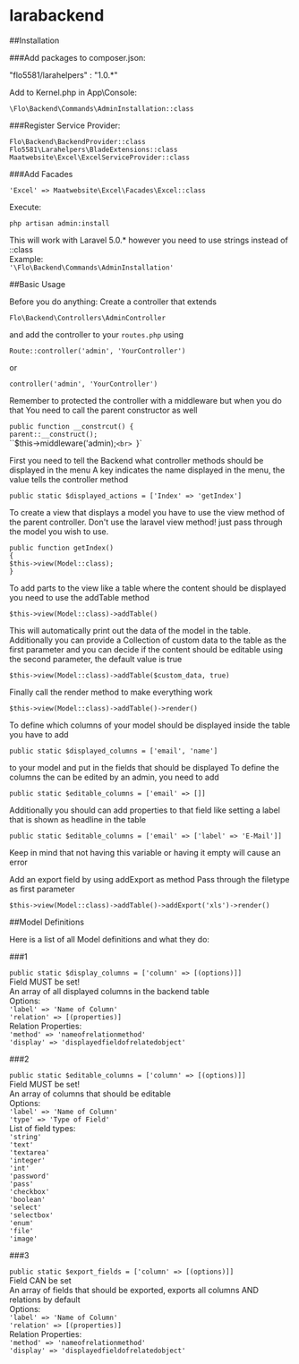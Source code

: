 # larabackend

##Installation

###Add packages to composer.json:

"flo5581/larahelpers" : "1.0.*"

Add to Kernel.php in App\Console:

`\Flo\Backend\Commands\AdminInstallation::class`

###Register Service Provider:

`Flo\Backend\BackendProvider::class`<br>
`Flo5581\Larahelpers\BladeExtensions::class`<br>
`Maatwebsite\Excel\ExcelServiceProvider::class`<br>

###Add Facades

`'Excel' => Maatwebsite\Excel\Facades\Excel::class`

Execute:

`php artisan admin:install`

This will work with Laravel 5.0.* however you need to use strings instead of ::class<br>
Example:<br>
`'\Flo\Backend\Commands\AdminInstallation'`

##Basic Usage

Before you do anything:
Create a controller that extends

`Flo\Backend\Controllers\AdminController`

and add the controller to your `routes.php` using

`Route::controller('admin', 'YourController')`

or

`controller('admin', 'YourController')`

Remember to protected the controller with a middleware but when you do that
You need to call the parent constructor as well

`public function __constrcut() {`<br>
`parent::__construct();`<br>
``$this->middleware('admin);`<br>
`}`

First you need to tell the Backend what controller methods should be displayed in the menu
A key indicates the name displayed in the menu, the value tells the controller method

`public static $displayed_actions = ['Index' => 'getIndex']`

To create a view that displays a model you have to use the view method
of the parent controller. Don't use the laravel view method!
just pass through the model you wish to use.

`public function getIndex()`<br>
`{`<br>
	`$this->view(Model::class);`<br>
`}`

To add parts to the view like a table where the content should be displayed
you need to use the addTable method

`$this->view(Model::class)->addTable()`

This will automatically print out the data of the model in the table.
Additionally you can provide a Collection of custom data to the table as the
first parameter and you can decide if the content should be editable using 
the second parameter, the default value is true

`$this->view(Model::class)->addTable($custom_data, true)`

Finally call the render method to make everything work

`$this->view(Model::class)->addTable()->render()`

To define which columns of your model should be displayed inside the table
you have to add

`public static $displayed_columns = ['email', 'name']`

to your model and put in the fields that should be displayed
To define the columns the can be edited by an admin, you need to add

`public static $editable_columns = ['email' => []]`

Additionally you should can add properties to that field like setting a label that is shown
as headline in the table

`public static $editable_columns = ['email' => ['label' => 'E-Mail']]`

Keep in mind that not having this variable or having it empty will cause an error

Add an export field by using addExport as method
Pass through the filetype as first parameter

`$this->view(Model::class)->addTable()->addExport('xls')->render()`

##Model Definitions

Here is a list of all Model definitions and what they do:

###1

`public static $display_columns = ['column' => [(options)]]`<br>
Field MUST be set!<br>
An array of all displayed columns in the backend table<br>
Options:<br>
`'label' => 'Name of Column'`<br>
`'relation' => [(properties)]`<br>
Relation Properties:<br>
`'method' => 'nameofrelationmethod'`<br>
`'display' => 'displayedfieldofrelatedobject'`

###2

`public static $editable_columns = ['column' => [(options)]]`<br>
Field MUST be set!<br>
An array of columns that should be editable<br>
Options:<br>
`'label' => 'Name of Column'`<br>
`'type' => 'Type of Field'`<br>
List of field types:<br>
`'string'`<br>
`'text'`<br>
`'textarea'`<br>
`'integer'`<br>
`'int'`<br>
`'password'`<br>
`'pass'`<br>
`'checkbox'`<br>
`'boolean'`<br>
`'select'`<br>
`'selectbox'`<br>
`'enum'`<br>
`'file'`<br>
`'image'`<br>

###3

`public static $export_fields = ['column' => [(options)]]`<br>
Field CAN be set<br>
An array of fields that should be exported, exports all columns AND relations by default<br>
Options:<br>
`'label' => 'Name of Column'`<br>
`'relation' => [(properties)]`<br>
Relation Properties:<br>
`'method' => 'nameofrelationmethod'`<br>
`'display' => 'displayedfieldofrelatedobject'`